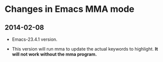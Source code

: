 # Changes in Emacs MMA mode

## 2014-02-08

* Emacs-23.4.1 version.

* This version will run mma to update the actual keywords to highlight.
  **It will not work without the mma program.**

